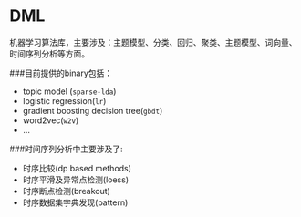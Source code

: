 DML
==

机器学习算法库，主要涉及：主题模型、分类、回归、聚类、主题模型、词向量、时间序列分析等方面。

###目前提供的binary包括：

* topic model (`sparse-lda`)  
* logistic regression(`lr`) 
* gradient boosting decision tree(`gbdt`) 
* word2vec(`w2v`)
* ...

###时间序列分析中主要涉及了:
* 时序比较(dp based methods)
* 时序平滑及异常点检测(loess)
* 时序断点检测(breakout)
* 时序数据集字典发现(pattern)


